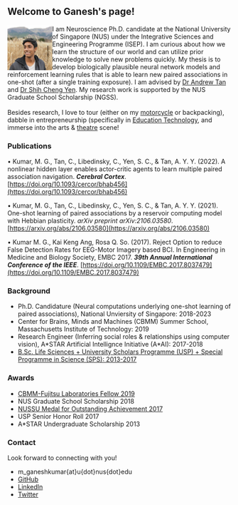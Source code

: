 ## Welcome to Ganesh's page!

<img align="left" src="ganesh_informal_square.jpg" width="20%" id="hp"/> 

<body>
I am Neuroscience Ph.D. candidate at the National University of Singapore (NUS) under the Integrative Sciences and Engineering Programme (ISEP). 
I am curious about how we learn the structure of our world and can utilize prior knowledge to solve new problems quickly. 
My thesis is to develop biologically plausible neural network models and reinforcement learning rules that is able to 
learn new paired associations in one-shot (after a single training exposure). 
I am advised by <a href="https://nus.edu.sg/lsi/principal-investigators-3/dr-andrew-tan-yong-yi/">Dr Andrew Tan</a> and 
<a href="https://cde.nus.edu.sg/idp/staff/yen-shih-cheng/">Dr Shih Cheng Yen</a>. 
My research work is supported by the NUS Graduate School Scholarship (NGSS). 
<br>
<br>
Besides research, I love to tour (either on my 
<a href="https://news.nus.edu.sg/record-breaking-trip-to-gain-experience/">motorcycle</a> or backpacking), 
dabble in entrepreneurship (specifically in <a href="https://nugen.ai">Education Technology</a>, 
and immerse into the arts & 
<a href="https://news.nus.edu.sg/news-reports/sangae-muzhangu-won-gold-saadhana-project-won-platinum">theatre</a> scene!
</body>


### Publications

•	Kumar, M. G., Tan, C., Libedinsky, C., Yen, S. C., & Tan, A. Y. Y. (2022). A nonlinear hidden layer enables actor-critic agents to learn multiple paired association navigation. ***Cerebral Cortex***. [https://doi.org/10.1093/cercor/bhab456](https://doi.org/10.1093/cercor/bhab456)

•	Kumar, M. G., Tan, C., Libedinsky, C., Yen, S. C., & Tan, A. Y. Y. (2021). One-shot learning of paired associations by a reservoir computing model with Hebbian plasticity. *arXiv preprint arXiv:2106.03580*. [https://arxiv.org/abs/2106.03580](https://arxiv.org/abs/2106.03580)

•	Kumar M. G., Kai Keng Ang, Rosa Q. So. (2017). Reject Option to reduce False Detection Rates for EEG-Motor Imagery based BCI. In Engineering in Medicine and Biology Society, EMBC 2017. ***39th Annual International Conference of the IEEE***. [https://doi.org/10.1109/EMBC.2017.8037479](https://doi.org/10.1109/EMBC.2017.8037479)


### Background

- Ph.D. Candidature (Neural computations underlying one-shot learning of paired associations), National Unviersity of Singapore: 2018-2023
- Center for Brains, Minds and Machines (CBMM) Summer School, Massachusetts Institute of Technology: 2019
- Research Engineer (Inferring social roles & relationships using computer vision), A\*STAR Artificial Intellignce Initiative (A\*AI): 2017-2018
- [B.Sc. Life Sciences + University Scholars Programme (USP) + Special Programme in Science (SPS): 2013-2017](https://www.facebook.com/nus.singapore/videos/10155508729748540/)

### Awards

- [CBMM-Fujitsu Laboratories Fellow 2019](https://cbmm.mit.edu/summer-school/fellows)
- NUS Graduate School Scholarship 2018
- [NUSSU Medal for Outstanding Achievement 2017](https://www.usp.nus.edu.sg/curriculum/awards-and-recognition/award-winners-of-class-2017/)
- USP Senior Honor Roll 2017
- A\*STAR Undergraduate Scholarship 2013

### Contact

Look forward to connecting with you!
+ m_ganeshkumar{at}u{dot}nus{dot}edu
+ [GitHub](www.github.com/mgkumar138)
+ [LinkedIn](www.linkedin.com/in/m-ganesh-kumar)
+ [Twitter](https://twitter.com/Ganeshk92)
